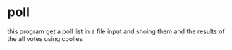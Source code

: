 # poll
this program get a poll list in a file input and shoing them and the results of the all votes using coolies
